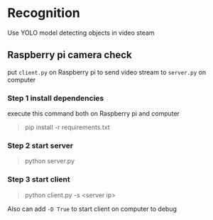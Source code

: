 # Recognition
Use YOLO model detecting objects in video steam

## Raspberry pi camera check

put `client.py` on Raspberry pi to send video stream to `server.py` on computer

### Step 1 install dependencies

execute this command both on Raspberry pi and computer

> pip install -r requirements.txt

### Step 2 start server

> python server.py

### Step 3 start client

> python client.py -s \<server ip\>

Also can add `-D True` to start client on computer to debug
